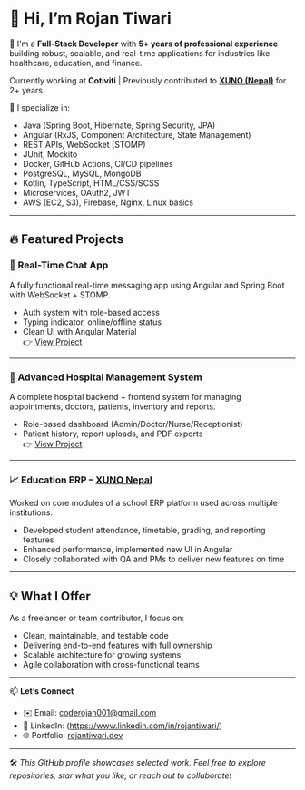 # 👋 Hi, I’m Rojan Tiwari

🎯 I'm a **Full-Stack Developer** with **5+ years of professional experience** building robust, scalable, and real-time applications for industries like healthcare, education, and finance.

 Currently working at **Cotiviti** | Previously contributed to **[XUNO (Nepal)](https://nepal.xuno.co)** for 2+ years

🚀 I specialize in:
-  Java (Spring Boot, Hibernate, Spring Security, JPA)
-  Angular (RxJS, Component Architecture, State Management)
-  REST APIs, WebSocket (STOMP)
-  JUnit, Mockito
-  Docker, GitHub Actions, CI/CD pipelines
-  PostgreSQL, MySQL, MongoDB
-  Kotlin, TypeScript, HTML/CSS/SCSS
-  Microservices, OAuth2, JWT
-  AWS (EC2, S3), Firebase, Nginx, Linux basics

---

## 🔥 Featured Projects

### 💬 Real-Time Chat App
A fully functional real-time messaging app using Angular and Spring Boot with WebSocket + STOMP.
- Auth system with role-based access
- Typing indicator, online/offline status
- Clean UI with Angular Material  
👉 [View Project](#)

---

### 🏥 Advanced Hospital Management System
A complete hospital backend + frontend system for managing appointments, doctors, patients, inventory and reports.
- Role-based dashboard (Admin/Doctor/Nurse/Receptionist)
- Patient history, report uploads, and PDF exports  
👉 [View Project](#)

---

### 📈 Education ERP – [XUNO Nepal](https://nepal.xuno.co)
Worked on core modules of a school ERP platform used across multiple institutions.
- Developed student attendance, timetable, grading, and reporting features
- Enhanced performance, implemented new UI in Angular
- Closely collaborated with QA and PMs to deliver new features on time

---

## 💡 What I Offer

As a freelancer or team contributor, I focus on:
- Clean, maintainable, and testable code
- Delivering end-to-end features with full ownership
- Scalable architecture for growing systems
- Agile collaboration with cross-functional teams

---

📫 **Let’s Connect**  
- ✉️ Email: [coderojan001@gmail.com](mailto:coderojan001@gmail.com)  
- 💼 LinkedIn: (https://www.linkedin.com/in/rojantiwari/)
- 🌐 Portfolio: [rojantiwari.dev](#) 

---

🛠️ *This GitHub profile showcases selected work. Feel free to explore repositories, star what you like, or reach out to collaborate!*
